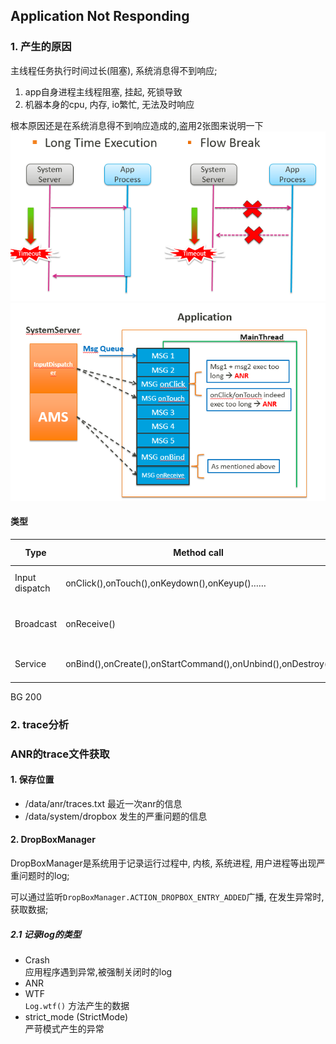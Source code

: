Application Not Responding
-----

### 1. 产生的原因
主线程任务执行时间过长(阻塞), 系统消息得不到响应;     
1. app自身进程主线程阻塞, 挂起, 死锁导致
2. 机器本身的cpu, 内存, io繁忙, 无法及时响应

根本原因还是在系统消息得不到响应造成的,盗用2张图来说明一下
![](./pic/anr_reason_1.png)
![](./pic/anr_reason_2.png)

#### 类型
Type | Method call | Log sample | time out
---- | ---- | ---- | -----
Input dispatch | onClick(),onTouch(),onKeydown(),onKeyup()…… | Input dispatching timed out | 8
Broadcast | onReceive() | Timeout of broadcast | FG: 10, BG 60
Service | onBind(),onCreate(),onStartCommand(),onUnbind(),onDestroy() | Timeout executing service | FG: 20, 
BG 200


### 2. trace分析



### ANR的trace文件获取
#### 1. 保存位置
- /data/anr/traces.txt  最近一次anr的信息
- /data/system/dropbox  发生的严重问题的信息

#### 2. DropBoxManager
DropBoxManager是系统用于记录运行过程中, 内核, 系统进程, 用户进程等出现严重问题时的log; 

可以通过监听`DropBoxManager.ACTION_DROPBOX_ENTRY_ADDED`广播, 在发生异常时, 获取数据;

##### 2.1 记录log的类型
- Crash      
    应用程序遇到异常,被强制关闭时的log
- ANR
- WTF     
   `Log.wtf()` 方法产生的数据
- strict_mode (StrictMode)      
    严苛模式产生的异常
